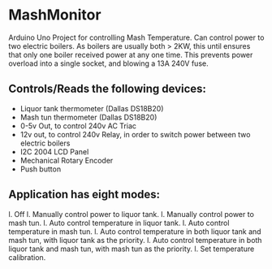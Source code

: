 # MashMonitor
Arduino Uno Project for controlling Mash Temperature.
Can control power to two electric boilers. As boilers are usually both > 2KW, this until ensures that only one boiler received power at any one time. This prevents power overload into a single socket, and blowing a 13A 240V fuse.


## Controls/Reads the following devices:
* Liquor tank thermometer (Dallas DS18B20) 
* Mash tun thermometer (Dallas DS18B20) 
* 0-5v Out, to control 240v AC Triac
* 12v out, to control 240v Relay, in order to switch power between two electric boilers
* I2C 2004 LCD Panel
* Mechanical Rotary Encoder
* Push button


## Application has eight modes:
l. Off
l. Manually control power to liquor tank.
l. Manually control power to mash tun.
l. Auto control temperature in liquor tank.
l. Auto control temperature in mash tun.
l. Auto control temperature in both liquor tank and mash tun, with liquor tank as the priority.
l. Auto control temperature in both liquor tank and mash tun, with mash tun as the priority.
l. Set temperature calibration.

